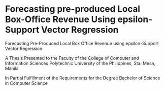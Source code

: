 # Forecasting pre-produced Local Box-Office Revenue Using epsilon-Support Vector Regression

Forecasting Pre-Produced Local Box Office Revenue using 
epsilon-Support Vector Regression

A Thesis
Presented to the Faculty of the
College of Computer and Information Sciences
Polytechnic University of the Philippines, Sta. Mesa, Manila

In Partial Fulfillment
of the Requirements for the Degree
Bachelor of Science in Computer Science